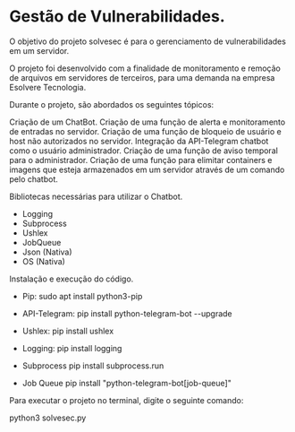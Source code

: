 # Gestão de Vulnerabilidades.

O objetivo do projeto solvesec é para o gerenciamento de vulnerabilidades em um servidor.

O projeto foi desenvolvido com a finalidade de  monitoramento e remoção de arquivos em servidores de terceiros, para uma demanda na empresa Esolvere Tecnologia.

Durante o projeto, são abordados os seguintes tópicos:

Criação de um ChatBot.
Criação de uma função de alerta e monitoramento de entradas no servidor.
Criação de uma função de bloqueio de usuário e host não autorizados no servidor.
Integração da API-Telegram chatbot como o usuário administrador.
Criação de uma função de aviso temporal para o administrador.
Criação de uma função para elimitar containers e imagens que esteja armazenados em um servidor através de um comando pelo chatbot.

Bibliotecas necessárias para utilizar o Chatbot.

- Logging
- Subprocess
- Ushlex
- JobQueue
- Json (Nativa)
- OS (Nativa)

Instalação e execução do código.

- Pip:
sudo apt install python3-pip

- API-Telegram:
pip install python-telegram-bot --upgrade

- Ushlex:
pip install ushlex

- Logging:
pip install logging

- Subprocess
pip install subprocess.run

- Job Queue
pip install "python-telegram-bot[job-queue]"



Para executar o projeto no terminal, digite o seguinte comando:

python3 solvesec.py




